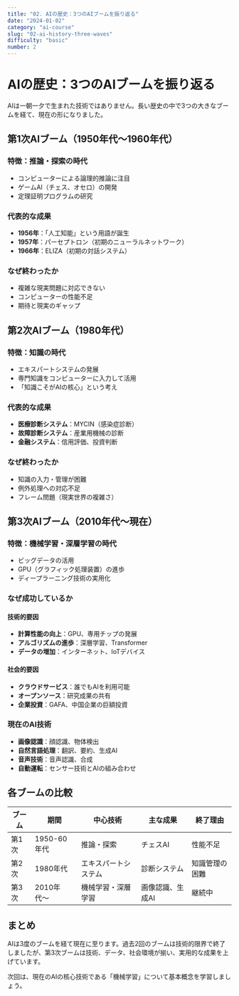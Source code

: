 ```yaml
---
title: "02. AIの歴史：3つのAIブームを振り返る"
date: "2024-01-02"
category: "ai-course"
slug: "02-ai-history-three-waves"
difficulty: "basic"
number: 2
---
```


# AIの歴史：3つのAIブームを振り返る

AIは一朝一夕で生まれた技術ではありません。長い歴史の中で3つの大きなブームを経て、現在の形になりました。

## 第1次AIブーム（1950年代〜1960年代）

### 特徴：推論・探索の時代
- コンピューターによる論理的推論に注目
- ゲームAI（チェス、オセロ）の開発
- 定理証明プログラムの研究

### 代表的な成果
- **1956年**：「人工知能」という用語が誕生
- **1957年**：パーセプトロン（初期のニューラルネットワーク）
- **1966年**：ELIZA（初期の対話システム）

### なぜ終わったか
- 複雑な現実問題に対応できない
- コンピューターの性能不足
- 期待と現実のギャップ

## 第2次AIブーム（1980年代）

### 特徴：知識の時代
- エキスパートシステムの発展
- 専門知識をコンピューターに入力して活用
- 「知識こそがAIの核心」という考え

### 代表的な成果
- **医療診断システム**：MYCIN（感染症診断）
- **故障診断システム**：産業用機械の診断
- **金融システム**：信用評価、投資判断

### なぜ終わったか
- 知識の入力・管理が困難
- 例外処理への対応不足
- フレーム問題（現実世界の複雑さ）

## 第3次AIブーム（2010年代〜現在）

### 特徴：機械学習・深層学習の時代
- ビッグデータの活用
- GPU（グラフィック処理装置）の進歩
- ディープラーニング技術の実用化

### なぜ成功しているか

#### 技術的要因
- **計算性能の向上**：GPU、専用チップの発展
- **アルゴリズムの進歩**：深層学習、Transformer
- **データの増加**：インターネット、IoTデバイス

#### 社会的要因
- **クラウドサービス**：誰でもAIを利用可能
- **オープンソース**：研究成果の共有
- **企業投資**：GAFA、中国企業の巨額投資

### 現在のAI技術

- **画像認識**：顔認識、物体検出
- **自然言語処理**：翻訳、要約、生成AI
- **音声技術**：音声認識、合成
- **自動運転**：センサー技術とAIの組み合わせ

## 各ブームの比較

| ブーム | 期間 | 中心技術 | 主な成果 | 終了理由 |
|--------|------|----------|----------|----------|
| 第1次 | 1950-60年代 | 推論・探索 | チェスAI | 性能不足 |
| 第2次 | 1980年代 | エキスパートシステム | 診断システム | 知識管理の困難 |
| 第3次 | 2010年代〜 | 機械学習・深層学習 | 画像認識、生成AI | 継続中 |

## まとめ

AIは3度のブームを経て現在に至ります。過去2回のブームは技術的限界で終了しましたが、第3次ブームは技術、データ、社会環境が揃い、実用的な成果を上げています。

次回は、現在のAIの核心技術である「機械学習」について基本概念を学習しましょう。